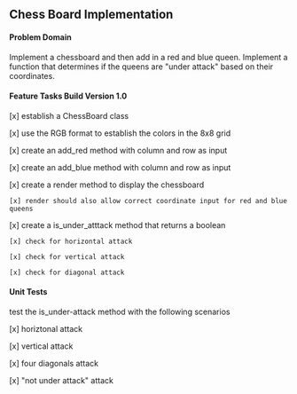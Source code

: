## Chess Board Implementation

#### Problem Domain

Implement a chessboard and then add in a red and blue queen.
Implement a function that determines if the queens are "under attack" based on their coordinates.

#### Feature Tasks Build Version 1.0

[x] establish a ChessBoard class 

[x] use the RGB format to establish the colors in the 8x8 grid

[x] create an add_red method with column and row as input

[x] create an add_blue method with column and row as input

[x] create a render method to display the chessboard

    [x] render should also allow correct coordinate input for red and blue queens
    
[x] create a is_under_atttack method that returns a boolean

    [x] check for horizontal attack
    
    [x] check for vertical attack
    
    [x] check for diagonal attack

#### Unit Tests

test the is_under-attack method with the following scenarios

[x] horiztonal attack

[x] vertical attack

[x] four diagonals attack

[x] "not under attack" attack
